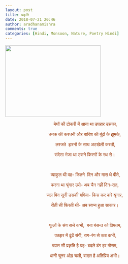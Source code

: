 ```yaml
---
layout: post
title: प्रकृति
date: 2018-07-21 20:46
author: aradhanamishra
comments: true
categories: [Hindi, Monsoon, Nature, Poetry Hindi]
---
```

<img class="size-medium wp-image-171 aligncenter" src="http://www.aradhanamishra.com/wp-content/uploads/2018/07/rain-300x225.jpg" alt="" width="300" height="225" />
<p style="text-align: center;"><span style="color: #993300;">मेघों की टोकरी में आया था उपहार उसका,</span></p>
<p style="text-align: center;"><span style="color: #993300;">धनक की करधनी और बारिश की बूंदों के झुमके, </span></p>
<p style="text-align: center;"><span style="color: #993300;">लरजते  झरनों के साथ अटखेली करती,</span></p>
<p style="text-align: center;"><span style="color: #993300;">संदेसा भेजा था उसने किरणों के रथ से। </span></p>
&nbsp;
<p style="text-align: center;"><span style="color: #993300;">व्याकुल थी वह- कितने  दिन और मास थे बीते,</span></p>
<p style="text-align: center;"><span style="color: #993300;">करना था श्रृंगार उसे- अब चैन नहीं दिन-रात, </span></p>
<p style="text-align: center;"><span style="color: #993300;">जल बिन सूनी उसकी बगिया- किस कर करे श्रृंगार, </span></p>
<p style="text-align: center;"><span style="color: #993300;">रीती सी फिरती थी- अब स्वप्न हुआ साकार। </span></p>
&nbsp;
<p style="text-align: center;"><span style="color: #993300;">फूलों के संग सजे कभी,  बना बंसन्त को प्रियतम,</span></p>
<p style="text-align: center;"><span style="color: #993300;">पतझर में ढूंढें संगी, राग-रंग से ऊब कभी,</span></p>
<p style="text-align: center;"><span style="color: #993300;">चपल सी प्रकृति है यह- बदले ढंग हर मौसम, </span></p>
<p style="text-align: center;"><span style="color: #993300;">धानी चूनर ओढ़ चली, बादल है अतिप्रिय अभी। </span></p>
